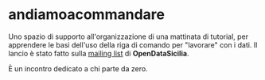 # andiamoacommandare

Uno spazio di supporto all'organizzazione di una mattinata di tutorial, per apprendere le basi dell'uso della riga di comando per "lavorare" con i dati. 
Il lancio è stato fatto sulla [mailing list](https://groups.google.com/d/msg/opendatasicilia/u3doGjwuNq0/71XfvaQnAwAJ) di **OpenDataSicilia**.

È un incontro dedicato a chi parte da zero.
